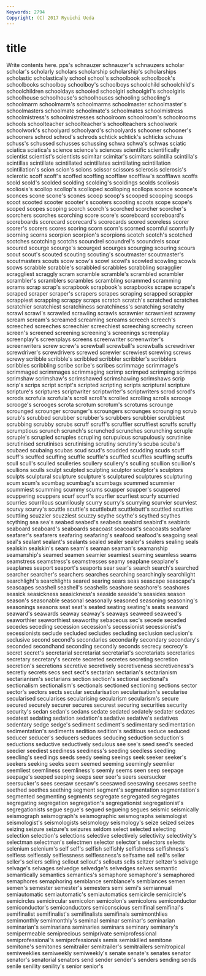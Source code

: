 ```yaml
---
Keywords: 2794 
Copyright: (C) 2017 Ryuichi Ueda
---
```


# title

Write contents here.
pps's schnauzer schnauzer's
schnauzers scholar scholar's scholarly scholars scholarship scholarship's scholarships scholastic scholastically
school school's schoolbook schoolbook's schoolbooks schoolboy schoolboy's schoolboys schoolchild schoolchild's
schoolchildren schooldays schooled schoolgirl schoolgirl's schoolgirls schoolhouse schoolhouse's schoolhouses schooling
schooling's schoolmarm schoolmarm's schoolmarms schoolmaster schoolmaster's schoolmasters schoolmate schoolmate's schoolmates
schoolmistress schoolmistress's schoolmistresses schoolroom schoolroom's schoolrooms schools schoolteacher schoolteacher's schoolteachers
schoolwork schoolwork's schoolyard schoolyard's schoolyards schooner schooner's schooners schrod schrod's
schrods schtick schtick's schticks schuss schuss's schussed schusses schussing schwa
schwa's schwas sciatic sciatica sciatica's science science's sciences scientific scientifically
scientist scientist's scientists scimitar scimitar's scimitars scintilla scintilla's scintillas scintillate
scintillated scintillates scintillating scintillation scintillation's scion scion's scions scissor scissors
sclerosis sclerosis's sclerotic scoff scoff's scoffed scoffing scofflaw scofflaw's scofflaws
scoffs scold scold's scolded scolding scolding's scoldings scolds scoliosis scoliosis's
scollop scollop's scolloped scolloping scollops sconce sconce's sconces scone scone's
scones scoop scoop's scooped scooping scoops scoot scooted scooter scooter's
scooters scooting scoots scope scope's scoped scopes scoping scorch scorch's
scorched scorcher scorcher's scorchers scorches scorching score score's scoreboard scoreboard's
scoreboards scorecard scorecard's scorecards scored scoreless scorer scorer's scorers scores
scoring scorn scorn's scorned scornful scornfully scorning scorns scorpion scorpion's
scorpions scotch scotch's scotched scotches scotching scotchs scoundrel scoundrel's scoundrels
scour scoured scourge scourge's scourged scourges scourging scouring scours scout
scout's scouted scouting scouting's scoutmaster scoutmaster's scoutmasters scouts scow scow's
scowl scowl's scowled scowling scowls scows scrabble scrabble's scrabbled scrabbles
scrabbling scragglier scraggliest scraggly scram scramble scramble's scrambled scrambler scrambler's
scramblers scrambles scrambling scrammed scramming scrams scrap scrap's scrapbook scrapbook's
scrapbooks scrape scrape's scraped scraper scraper's scrapers scrapes scraping scrapped
scrappier scrappiest scrapping scrappy scraps scratch scratch's scratched scratches scratchier
scratchiest scratchiness scratchiness's scratching scratchy scrawl scrawl's scrawled scrawling scrawls
scrawnier scrawniest scrawny scream scream's screamed screaming screams screech screech's
screeched screeches screechier screechiest screeching screechy screen screen's screened screening
screening's screenings screenplay screenplay's screenplays screens screenwriter screenwriter's screenwriters screw
screw's screwball screwball's screwballs screwdriver screwdriver's screwdrivers screwed screwier screwiest
screwing screws screwy scribble scribble's scribbled scribbler scribbler's scribblers scribbles
scribbling scribe scribe's scribes scrimmage scrimmage's scrimmaged scrimmages scrimmaging scrimp
scrimped scrimping scrimps scrimshaw scrimshaw's scrimshawed scrimshawing scrimshaws scrip scrip's
scrips script script's scripted scripting scripts scriptural scripture scripture's scriptures
scriptwriter scriptwriter's scriptwriters scrod scrod's scrods scrofula scrofula's scroll scroll's
scrolled scrolling scrolls scrooge scrooge's scrooges scrota scrotum scrotum's scrotums
scrounge scrounged scrounger scrounger's scroungers scrounges scrounging scrub scrub's scrubbed
scrubber scrubber's scrubbers scrubbier scrubbiest scrubbing scrubby scrubs scruff scruff's
scruffier scruffiest scruffs scruffy scrumptious scrunch scrunch's scrunched scrunches scrunching
scruple scruple's scrupled scruples scrupling scrupulous scrupulously scrutinise scrutinised scrutinises
scrutinising scrutiny scrutiny's scuba scuba's scubaed scubaing scubas scud scud's
scudded scudding scuds scuff scuff's scuffed scuffing scuffle scuffle's scuffled
scuffles scuffling scuffs scull scull's sculled sculleries scullery scullery's sculling
scullion scullion's scullions sculls sculpt sculpted sculpting sculptor sculptor's sculptors
sculpts sculptural sculpture sculpture's sculptured sculptures sculpturing scum scum's scumbag
scumbag's scumbags scummed scummier scummiest scumming scummy scums scupper scupper's
scuppered scuppering scuppers scurf scurf's scurfier scurfiest scurfy scurried scurries
scurrilous scurrilously scurry scurry's scurrying scurvier scurviest scurvy scurvy's scuttle
scuttle's scuttlebutt scuttlebutt's scuttled scuttles scuttling scuzzier scuzziest scuzzy scythe
scythe's scythed scythes scything sea sea's seabed seabed's seabeds seabird
seabird's seabirds seaboard seaboard's seaboards seacoast seacoast's seacoasts seafarer seafarer's
seafarers seafaring seafaring's seafood seafood's seagoing seal seal's sealant sealant's
sealants sealed sealer sealer's sealers sealing seals sealskin sealskin's seam
seam's seaman seaman's seamanship seamanship's seamed seamen seamier seamiest seaming
seamless seams seamstress seamstress's seamstresses seamy seaplane seaplane's seaplanes seaport
seaport's seaports sear sear's search search's searched searcher searcher's searchers
searches searching searchingly searchlight searchlight's searchlights seared searing sears seas
seascape seascape's seascapes seashell seashell's seashells seashore seashore's seashores seasick
seasickness seasickness's seaside seaside's seasides season season's seasonable seasonal seasonally
seasoned seasoning seasoning's seasonings seasons seat seat's seated seating seating's
seats seaward seaward's seawards seaway seaway's seaways seaweed seaweed's seaworthier
seaworthiest seaworthy sebaceous sec's secede seceded secedes seceding secession secession's
secessionist secessionist's secessionists seclude secluded secludes secluding seclusion seclusion's seclusive
second second's secondaries secondarily secondary secondary's seconded secondhand seconding secondly
seconds secrecy secrecy's secret secret's secretarial secretariat secretariat's secretariats secretaries
secretary secretary's secrete secreted secretes secreting secretion secretion's secretions secretive
secretively secretiveness secretiveness's secretly secrets secs sect sect's sectarian sectarian's
sectarianism sectarianism's sectarians section section's sectional sectional's sectionalism sectionalism's sectionals
sectioned sectioning sections sector sector's sectors sects secular secularisation secularisation's
secularise secularised secularises secularising secularism secularism's secure secured securely securer
secures securest securing securities security security's sedan sedan's sedans sedate
sedated sedately sedater sedates sedatest sedating sedation sedation's sedative sedative's
sedatives sedentary sedge sedge's sediment sediment's sedimentary sedimentation sedimentation's sediments
sedition sedition's seditious seduce seduced seducer seducer's seducers seduces seducing
seduction seduction's seductions seductive seductively sedulous see see's seed seed's
seeded seedier seediest seediness seediness's seeding seedless seedling seedling's seedlings
seeds seedy seeing seeings seek seeker seeker's seekers seeking seeks
seem seemed seeming seemingly seemlier seemliest seemliness seemliness's seemly seems
seen seep seepage seepage's seeped seeping seeps seer seer's seers
seersucker seersucker's sees seesaw seesaw's seesawed seesawing seesaws seethe seethed
seethes seething segment segment's segmentation segmentation's segmented segmenting segments segregate
segregated segregates segregating segregation segregation's segregationist segregationist's segregationists segue segue's
segued segueing segues seismic seismically seismograph seismograph's seismographic seismographs seismologist
seismologist's seismologists seismology seismology's seize seized seizes seizing seizure seizure's
seizures seldom select selected selecting selection selection's selections selective selectively
selectivity selectivity's selectman selectman's selectmen selector selector's selectors selects selenium
selenium's self self's selfish selfishly selfishness selfishness's selfless selflessly selflessness
selflessness's selfsame sell sell's seller seller's sellers selling sellout sellout's
sellouts sells seltzer seltzer's selvage selvage's selvages selvedge selvedge's selvedges
selves semantic semantically semantics semantics's semaphore semaphore's semaphored semaphores semaphoring
semblance semblance's semblances semen semen's semester semester's semesters semi semi's
semiannual semiautomatic semiautomatic's semiautomatics semicircle semicircle's semicircles semicircular semicolon semicolon's
semicolons semiconductor semiconductor's semiconductors semiconscious semifinal semifinal's semifinalist semifinalist's semifinalists
semifinals semimonthlies semimonthly semimonthly's seminal seminar seminar's seminarian seminarian's seminarians
seminaries seminars seminary seminary's semipermeable semiprecious semiprivate semiprofessional semiprofessional's semiprofessionals
semis semiskilled semitone semitone's semitones semitrailer semitrailer's semitrailers semitropical semiweeklies
semiweekly semiweekly's senate senate's senates senator senator's senatorial senators send
sender sender's senders sending sends senile senility senility's senior senior's
